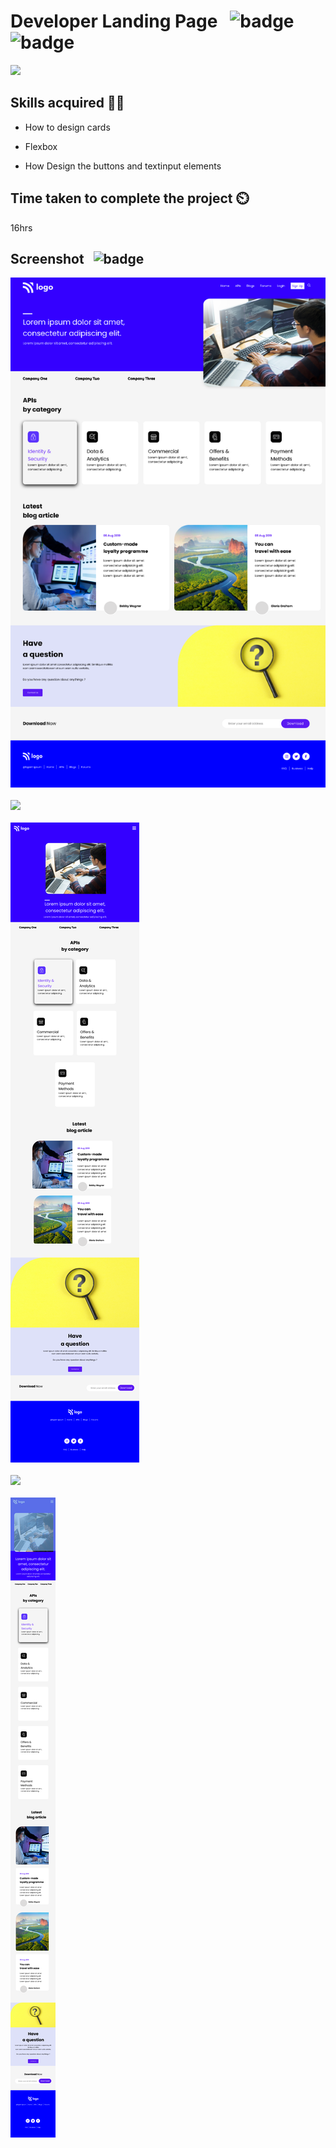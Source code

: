 # Developer Landing Page &nbsp; ![badge](https://img.shields.io/badge/HTML%20and%20CSS-Project9-green) &nbsp; ![badge](https://img.shields.io/badge/-Responsive-orange)

[![](https://img.shields.io/badge/Live-Link-blue)](https://project-9developer-landingpage.netlify.app/)

## Skills acquired 👨‍💻
- How to design cards

- Flexbox

- How Design the buttons and textinput elements

## Time taken to complete the project ⏲️

16hrs

## Screenshot &nbsp; ![badge](https://img.shields.io/badge/Website-Screenshot-orange)
![project9](./screen-shots/project9-screenshot.png)
<br>
<br>
![](https://img.shields.io/badge/Tablet-View-yellow)
<br>
<br>
![](./screen-shots/tabletview.png)
<br>
<br>
![](https://img.shields.io/badge/Mobile-View-yellowgreen)
<br>
<br>
![](./screen-shots/mobileview.png)
